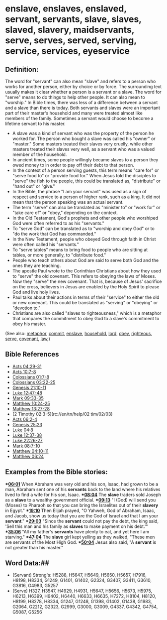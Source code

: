 # enslave, enslaves, enslaved, servant, servants, slave, slaves, slaved, slavery, maidservants, serve, serves, served, serving, service, services, eyeservice #

## Definition: ##

The word for "servant" can also mean "slave" and refers to a person who works for another person, either by choice or by force. The surrounding text usually makes it clear whether a person is a servant or a slave. The word for "serve" means to do things to help other people. It can also mean to "worship." In Bible times, there was less of a difference between a servant and a slave than there is today. Both servants and slaves were an important part of their master's household and many were treated almost like members of the family. Sometimes a servant would choose to become a lifetime servant to his master.
* A slave was a kind of servant who was the property of the person he worked for. The person who bought a slave was called his "owner" or "master." Some masters treated their slaves very cruelly, while other masters treated their slaves very well, as a servant who was a valued member of the household.
* In ancient times, some people willingly became slaves to a person they owed money to in order to pay off their debt to that person.
* In the context of a person serving guests, this term means "care for" or "serve food to" or "provide food for."
When Jesus told the disciples to "serve" the fish to the people, this could be translated as, "distribute" or "hand out" or "give."
* In the Bible, the phrase "I am your servant" was used as a sign of respect and service to a person of higher rank, such as a king. It did not mean that the person speaking was an actual servant.
* The term "serve" can also be translated as "minister to" or "work for" or "take care of" or "obey," depending on the context.
* In the Old Testament, God's prophets and other people who worshiped God were often referred to as his "servants."
* To "serve God" can be translated as to "worship and obey God" or to "do the work that God has commanded."
* In the New Testament, people who obeyed God through faith in Christ were often called his "servants."
* To "serve tables" means to bring food to people who are sitting at tables, or more generally, to "distribute food."
* People who teach others about God are said to serve both God and the ones they are teaching.
* The apostle Paul wrote to the Corinthian Christians about how they used to "serve" the old covenant. This refers to obeying the laws of Moses. Now they "serve" the new covenant. That is, because of Jesus' sacrifice on the cross, believers in Jesus are enabled by the Holy Spirit to please God and live holy lives.
* Paul talks about their actions in terms of their "service" to either the old or new covenant. This could be translated as "serving" or "obeying" or "devotion to."
* Christians are also called "slaves to righteousness," which is a metaphor that compares the commitment to obey God to a slave's commitment to obey his master. 

(See also: [metaphor](../other/metaphor.md), [commit](commit.md), [enslave](enslave.md), [household](household.md), [lord](../kt/lord.md), [obey](obey.md), [righteous](../kt/righteous.md), [serve](../other/serve.md),  [covenant](../other/covenant.md),  [law](law.md),)


## Bible References ##

* [Acts 04:29-31](rc://en/tn/help/act/04/29)
* [Acts 10:7-8](rc://en/tn/help/act/10/07)
* [Colossians 01:7-8](rc://en/tn/help/col/01/07)
* [Colossians 03:22-25](rc://en/tn/help/col/03/22)
* [Genesis 21:10-11](rc://en/tn/help/gen/21/10)
* [Luke 12:47-48](rc://en/tn/help/luk/12/47)
* [Mark 09:33-35](rc://en/tn/help/mrk/09/33)
* [Matthew 10:24-25](rc://en/tn/help/mat/10/24)
* [Matthew 13:27-28](rc://en/tn/help/mat/13/27)
* [2 Timothy 02:3-5](rc://en/tn/help/02 tim/02/03)
* [Acts 06:2-4](rc://en/tn/help/act/06/02)
* [Genesis 25:23](rc://en/tn/help/gen/25/23)
* [Luke 04:8](rc://en/tn/help/luk/04/08)
* [Luke 12:37-38](rc://en/tn/help/luk/12/37)
* [Luke 22:26-27](rc://en/tn/help/luk/22/26)
* [Mark 08:7-10](rc://en/tn/help/mrk/08/07)
* [Matthew 04:10-11](rc://en/tn/help/mat/04/10)
* [Matthew 06:24](rc://en/tn/help/mat/06/24)

## Examples from the Bible stories: ##

  __*[06:01](rc://en/tn/help/obs/06/01)__ When Abraham was very old and his son, Isaac, had grown to be a man, Abraham sent one of his __servants__ back to the land where his relatives lived to find a wife for his son, Isaac.
  __*[08:04](rc://en/tn/help/obs/08/04)__ The __slave__ traders sold Joseph as a __slave__ to a wealthy government official.
  __*[09:13](rc://en/tn/help/obs/09/13)__ "I (God) will send you (Moses) to Pharaoh so that you can bring the Israelites out of their __slavery__ in Egypt."
  __*[19:10](rc://en/tn/help/obs/19/10)__ Then Elijah prayed, "O Yahweh, God of Abraham, Isaac, and Jacob, show us today that you are the God of Israel and that I am your __servant__."
  __*[29:03](rc://en/tn/help/obs/29/03)__ "Since the __servant__ could not pay the debt, the king said, 'Sell this man and his family as __slaves__ to make payment on his debt.'"
  __*[35:06](rc://en/tn/help/obs/35/06)__ "All my father's __servants__ have plenty to eat, and yet here I am starving."
  __*[47:04](rc://en/tn/help/obs/47/04)__ The __slave__ girl kept yelling as they walked, "These men are servants of the Most High God. 
  __*[50:04](rc://en/tn/help/obs/50/04)__ Jesus also said, "A __servant__ is not greater than his master."

## Word Data:##

* (Servant) Strong's: H5288, H5647, H5649, H5650, H5657, H7916, H8198, H8334, G1249, G1401, G1402, G2324, G3407, G3411, G3610, G3816, G4983, G5257
* (Serve) H327, H3547, H4929, H4931, H5647, H5656, H5673, H5975, H6213, H6399, H6402, H6440, H6633, H6635, H7272, H8104, H8120, H8199, H8278, H8334, G1247, G1248, G1398, G1402, G1438, G1983, G2064, G2212, G2323, G2999, G3000, G3009, G4337, G4342, G4754, G5087, G5256
